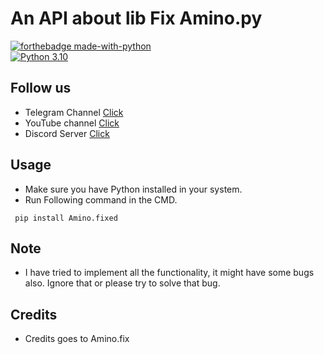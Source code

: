 # An API about lib Fix Amino.py

[![forthebadge made-with-python](http://ForTheBadge.com/images/badges/made-with-python.svg)](https://www.python.org/)                 
[![Python 3.10](https://img.shields.io/badge/python-3.10-blue.svg)](https://www.python.org/downloads/release/python-3100/)   

## Follow us
- Telegram Channel [Click](https://t.me/the_code_24)
- YouTube channel  [Click](https://youtube.com/@the_code692)
- Discord Server   [Click](https://discord.com/invite/jEcCwE8cte)

## Usage

- Make sure you have Python installed in your system.
- Run Following command in the CMD.
 ```
  pip install Amino.fixed
  ```


## Note 
- I have tried to implement all the functionality, it might have some bugs also. Ignore that or please try to solve that bug.

## Credits
- Credits goes to Amino.fix
